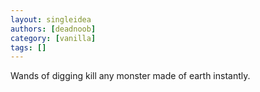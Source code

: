 ```yaml
---
layout: singleidea
authors: [deadnoob]
category: [vanilla]
tags: []
---
```

Wands of digging kill any monster made of earth instantly.

